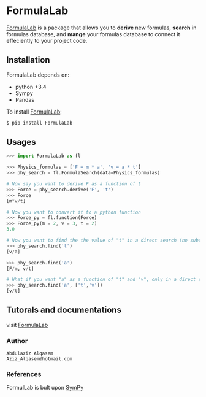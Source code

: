 # FormulaLab
[FormulaLab](https://azizalqasem.github.io/FormulaLab/) is a package that allows 
you to **derive** new formulas, **search** in formulas database, and **mange** 
your formulas database to connect it effeciently to your project code.


## Installation
FormulaLab depends on: 
* python +3.4
* Sympy
* Pandas  

To install [FormulaLab](https://azizalqasem.github.io/FormulaLab/):
```python
$ pip install FormulaLab
```


## Usages

```python
>>> import FormulaLab as fl

>>> Physics_formulas = ['F = m * a', 'v = a * t']
>>> phy_search = fl.FormulaSearch(data=Physics_formulas)

# Now say you want to derive F as a function of t
>>> Force = phy_search.derive('F', 't')
>>> Force
[m*v/t]

# Now you want to convert it to a python function
>>> Force_py = fl.function(Force)
>>> Force_py(m = 2, v = 3, t = 2)
3.0

# Now you want to find the the value of "t" in a direct search (no subtitution)
>>> phy_search.find('t')
[v/a]

>>> phy_search.find('a')
[F/m, v/t]

# What if you want "a" as a function of "t" and "v", only in a direct search:
>>> phy_search.find('a', ['t','v'])
[v/t] 

```

## Tutorals and documentations
visit [FormulaLab](https://azizalqasem.github.io/FormulaLab/)


### Author
    Abdulaziz Alqasem
    Aziz_Alqasem@hotmail.com


### References
FormulLab is bult upon [SymPy](https://www.sympy.org/en/index.html)
